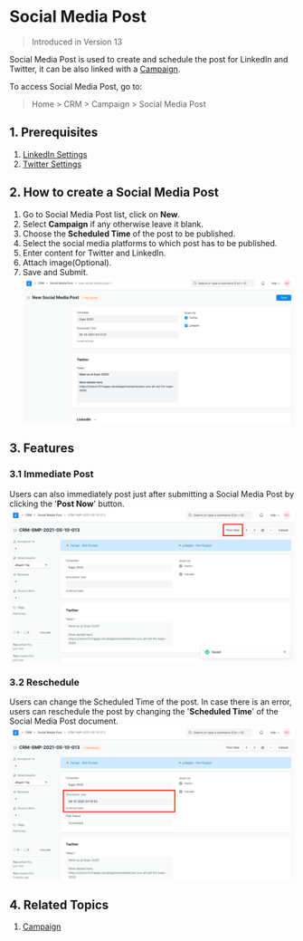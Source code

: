 
# Social Media Post



> 
> Introduced in Version 13
> 
> 
> 


Social Media Post is used to create and schedule the post for LinkedIn and Twitter, it can be also linked with a [Campaign](/docs/v13/user/manual/en/CRM/campaign).


To access Social Media Post, go to:



> 
> Home > CRM > Campaign > Social Media Post
> 
> 
> 


## 1. Prerequisites


1. [LinkedIn Settings](/docs/v13/user/manual/en/CRM/linkedin-settings)
2. [Twitter Settings](/docs/v13/user/manual/en/CRM/twitter-settings)


## 2. How to create a Social Media Post


1. Go to Social Media Post list, click on **New**.
2. Select **Campaign** if any otherwise leave it blank.
3. Choose the **Scheduled Time** of the post to be published.
4. Select the social media platforms to which post has to be published.
5. Enter content for Twitter and LinkedIn.
6. Attach image(Optional).
7. Save and Submit.
![New Social Media Post](/files/social-media-post.png)


## 3. Features


### 3.1 Immediate Post


Users can also immediately post just after submitting a Social Media Post by clicking the '**Post Now**' button.
![Post Now](/files/post-now.png)


### 3.2 Reschedule


Users can change the Scheduled Time of the post. In case there is an error, users can reschedule the post by changing the '**Scheduled Time**' of the Social Media Post document.
![Reschedule Post](/files/reschedule-post.png)


## 4. Related Topics


1. [Campaign](/docs/v13/user/manual/en/CRM/campaign)



